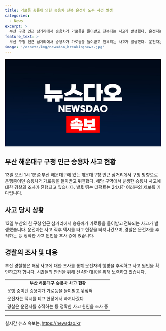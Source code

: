 ```yaml
---
title: 가로등 충돌에 의한 승용차 전복 운전자 도주 사건 발생
categories:
  - News
excerpt: >
  부산 구청 인근 삼거리에서 승용차가 가로등을 들이받고 전복되는 사고가 발생했다. 운전자는 사고 후 택시를 타고 도주했으며, 경찰은 운전자를 추적 중이다. 사고 원인에 대한 정확한 조사가 진행 중이며, 뉴스 소식을 기다리고 있다. (150자)
feature_text: >
  부산 구청 인근 삼거리에서 승용차가 가로등을 들이받고 전복되는 사고가 발생했다. 운전자는 사고 후 택시를 타고 도주했으며, 경찰은 운전자를 추적 중이다. 사고 원인에 대한 정확한 조사가 진행 중이며, 뉴스 소식을 기다리고 있다. (150자)
image: '/assets/img/newsdao_breakingnews.jpg'
---
```


<p><img src="/assets/img/newsdao_breakingnews.jpg" alt="cryptoinkorea 속보" /></p>

<h2 data-ke-size="size26">부산 해운대구 구청 인근 승용차 사고 현황</h2>

<p data-ke-size="size16">13일 오전 1시 1분쯤 부산 해운대구에 있는 해운대구청 인근 삼거리에서 구청 방향으로 운행중이던 승용차가 가로등을 들이받고 뒤짚혔다. 해당 구역에서 발생한 승용차 사고에 대한 경찰의 조사가 진행되고 있습니다. 발로 뛰는 더팩트는 24시간 여러분의 제보를 기다립니다.</p>

<h2 data-ke-size="size26">사고 당시 상황</h2>

<p data-ke-size="size16">13일 부산의 한 구청 인근 삼거리에서 승용차가 가로등을 들이받고 전복되는 사고가 발생했습니다. 운전자는 사고 직후 택시를 타고 현장을 빠져나갔으며, 경찰은 운전자를 추적하는 등 정확한 사고 원인을 조사 중에 있습니다.</p>

<h2 data-ke-size="size26">경찰의 조사 및 대응</h2>

<p data-ke-size="size16">부산 경찰청은 해당 사고에 대한 조사를 통해 운전자의 행방을 추적하고 사고 원인을 확인하고자 합니다. 시민들의 안전을 위해 신속한 대응을 위해 노력하고 있습니다.</p>

<table>
  <tr>
    <td style="text-align: center; height: 17px;"><b>부산 해운대구 승용차 사고 현황</b></td>
  </tr>
  <tr>
    <td style="text-align: left; height: 17px;">운행 중이던 승용차가 가로등을 들이받고 뒤짚혀</td>
  </tr>
  <tr>
    <td style="text-align: left; height: 17px;">운전자는 택시를 타고 현장에서 빠져나갔다</td>
  </tr>
  <tr>
    <td style="text-align: left; height: 17px;">경찰은 운전자를 추적하는 등 정확한 사고 원인을 조사 중</td>
  </tr>
</table>

<hr>
실시간 뉴스 속보는, <a href="https://newsdao.kr" rel="dofollow">https://newsdao.kr</a>


